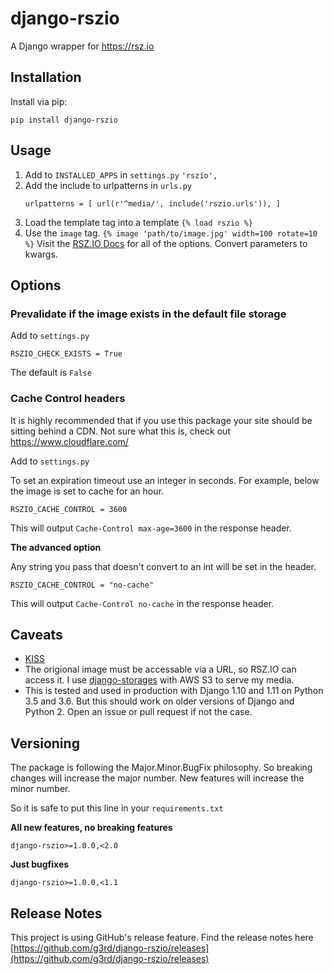 # django-rszio

A Django wrapper for https://rsz.io

## Installation

Install via pip:

```
pip install django-rszio
```

## Usage

1. Add to `INSTALLED_APPS` in `settings.py` `'rszio',`
2. Add the include to urlpatterns in `urls.py`
   ```
   urlpatterns = [ url(r'^media/', include('rszio.urls')), ]
   ```
3. Load the template tag into a template `{% load rszio %}`
4. Use the `image` tag. `{% image 'path/to/image.jpg' width=100 rotate=10 %}`
   Visit the [RSZ.IO Docs](https://rsz.io/#docs) for all of the options.
   Convert parameters to kwargs.

## Options

### Prevalidate if the image exists in the default file storage

Add to `settings.py`

```
RSZIO_CHECK_EXISTS = True
```

The default is `False`

### Cache Control headers

It is highly recommended that if you use this package your site should be sitting behind a CDN. Not sure what this is, check out https://www.cloudflare.com/

Add to `settings.py`

To set an expiration timeout use an integer in seconds. For example, below the image is set to cache for an hour.

```
RSZIO_CACHE_CONTROL = 3600
```
This will output `Cache-Control max-age=3600` in the response header.

**The advanced option**

Any string you pass that doesn't convert to an int will be set in the header.

```
RSZIO_CACHE_CONTROL = "no-cache"
```
This will output `Cache-Control no-cache` in the response header.

## Caveats

* [KISS](https://en.wikipedia.org/wiki/KISS_principle)
* The origional image must be accessable via a URL, so RSZ.IO can access it. I use [django-storages](https://django-storages.readthedocs.io/en/latest/) with AWS S3 to serve my media.
* This is tested and used in production with Django 1.10 and 1.11 on Python 3.5 and 3.6. But this should work on older versions of Django and Python 2. Open an issue or pull request if not the case.

## Versioning
The package is following the Major.Minor.BugFix philosophy. So breaking changes will increase the major number. New features will increase the minor number.

So it is safe to put this line in your `requirements.txt`

**All new features, no breaking features**

```
django-rszio>=1.0.0,<2.0
```

**Just bugfixes**

```
django-rszio>=1.0.0,<1.1
```

## Release Notes

This project is using GitHub's release feature. Find the release notes here [https://github.com/g3rd/django-rszio/releases](https://github.com/g3rd/django-rszio/releases)
